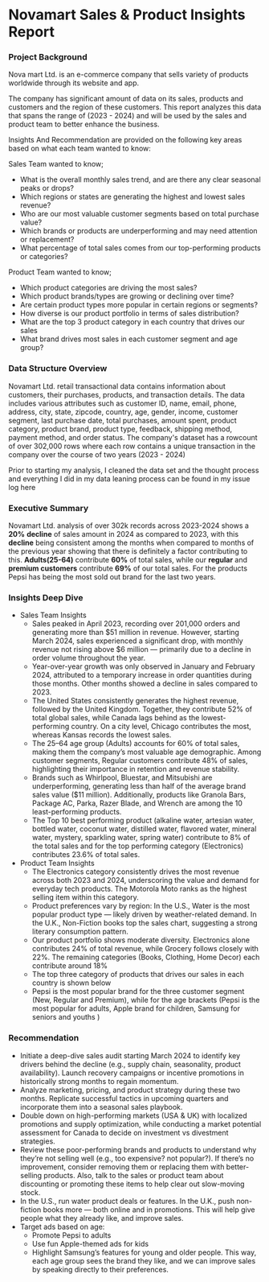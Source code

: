 # Novamart Sales & Product Insights Report
### Project Background
Nova mart Ltd. is an e-commerce company that sells variety of products worldwide through its website and app.

The company has significant amount of data on its sales, products and customers and the region of these customers. This report analyzes this data that spans the range of (2023 - 2024) and will be used by the sales and product team to better enhance the business.

Insights And Recommendation are provided on the following key areas based on what each team wanted to know:

 Sales Team wanted to know;
  - What is the overall monthly sales trend, and are there any clear seasonal peaks or drops?
  - Which regions or states are generating the highest and lowest sales revenue?
  - Who are our most valuable customer segments based on total purchase value?
  - Which brands or products are underperforming and may need attention or replacement?
  - What percentage of total sales comes from our top-performing products or categories?

 Product Team wanted to know;
  - Which product categories are driving the most sales?
  - Which product brands/types are growing or declining over time?
  - Are certain product types more popular in certain regions or segments?
  - How diverse is our product portfolio in terms of sales distribution?
  - What are the top 3 product category in each country that drives our sales
  - What brand drives most sales in each customer segment and age group? 

### Data Structure Overview
  Novamart Ltd. retail transactional data contains information about customers, their purchases, products, and transaction details. The data includes various attributes such as customer ID, name, email, phone, address, city, state, zipcode, country, age, gender, income, customer segment, last purchase date, total purchases, amount spent, product category, product brand, product type, feedback, shipping method, payment method, and order status.
  The company's dataset has a rowcount of over 302,000 rows where each row contains a unique transaction in the company over the course of two years (2023 - 2024)



Prior to starting my analysis, I cleaned the data set and the thought process and everything I did in my data leaning process can be found in my issue log here



###   Executive Summary
Novamart Ltd. analysis of over 302k records across 2023-2024 shows a **20%** **decline** of sales amount in 2024 as compared to 2023, with this **decline** being consistent among the months when compared to months of the previous year showing that there is definitely a factor contributing to this. **Adults(25-64)** contribute **60%** of total sales, while our **regular** and **premium customers** contribute **69%** of our total sales.
    For the products Pepsi has being the most sold out brand for the last two years.

###   Insights Deep Dive
   - Sales Team Insights 
     - Sales peaked in April 2023, recording over 201,000 orders and generating more than $51 million in revenue.
However, starting March 2024, sales experienced a significant drop, with monthly revenue not rising above $6 million — primarily due to a decline in order volume throughout the year.
     - Year-over-year growth was only observed in January and February 2024, attributed to a temporary increase in order quantities during those months.
Other months showed a decline in sales compared to 2023.
     - The United States consistently generates the highest revenue, followed by the United Kingdom. Together, they contribute 52% of total global sales, while Canada lags behind as the lowest-performing country.
On a city level, Chicago contributes the most, whereas Kansas records the lowest sales.
     - The 25–64 age group (Adults) accounts for 60% of total sales, making them the company’s most valuable age demographic. Among customer segments, Regular customers contribute 48% of sales, highlighting their importance in retention and revenue stability.
     - Brands such as Whirlpool, Bluestar, and Mitsubishi are underperforming, generating less than half of the average brand sales value ($11 million).
Additionally, products like Granola Bars, Package AC, Parka, Razer Blade, and Wrench are among the 10 least-performing products.
     - The Top 10 best performing product (alkaline water, artesian water, bottled water, coconut water, distilled water, flavored water, mineral water, mystery, sparkling water, spring water) contribute to 8% of the total sales and for the top performing category (Electronics) contributes 23.6% of total sales.
   - Product Team Insights
     - The Electronics category consistently drives the most revenue across both 2023 and 2024, underscoring the value and demand for everyday tech products.
The Motorola Moto ranks as the highest selling item within this category.
     - Product preferences vary by region:
In the U.S., Water is the most popular product type — likely driven by weather-related demand.
In the U.K., Non-Fiction books top the sales chart, suggesting a strong literary consumption pattern.
     - Our product portfolio shows moderate diversity. Electronics alone contributes 24% of total revenue, while Grocery follows closely with 22%. The remaining categories (Books, Clothing, Home Decor) each contribute around 18%
     - The top three category of products that drives our sales in each country is shown below
     - Pepsi is the most popular brand for the three customer segment (New, Regular and Premium), while for the age brackets (Pepsi is the most popular for adults, Apple brand for children, Samsung for seniors and youths )

### Recommendation
   - Initiate a deep-dive sales audit starting March 2024 to identify key drivers behind the decline (e.g., supply chain, seasonality, product availability).
Launch recovery campaigns or incentive promotions in historically strong months to regain momentum.
   - Analyze marketing, pricing, and product strategy during these two months. Replicate successful tactics in upcoming quarters and incorporate them into a seasonal sales playbook.
   - Double down on high-performing markets (USA & UK) with localized promotions and supply optimization, while conducting a market potential assessment for Canada to decide on investment vs divestment strategies.
   - Review these poor-performing brands and products to understand why they’re not selling well (e.g., too expensive? not popular?). If there’s no improvement, consider removing them or replacing them with better-selling products. Also, talk to the sales or product team about discounting or promoting these items to help clear out slow-moving stock.
   - In the U.S., run water product deals or features. In the U.K., push non-fiction books more — both online and in promotions. This will help give people what they already like, and improve sales.
   - Target ads based on age:
     - Promote Pepsi to adults
     - Use fun Apple-themed ads for kids
     - Highlight Samsung’s features for young and older people. This way, each age group sees the brand they like, and we can improve sales by speaking directly to their preferences.

          



          

 
